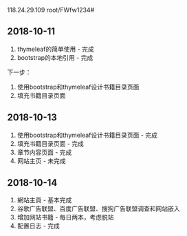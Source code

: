 118.24.29.109
root/FWfw1234#

## 2018-10-11

1. thymeleaf的简单使用 - 完成
2. bootstrap的本地引用 - 完成

下一步：

1. 使用bootstrap和thymeleaf设计书籍目录页面
2. 填充书籍目录页面

## 2018-10-13

1. 使用bootstrap和thymeleaf设计书籍目录页面 - 完成
2. 填充书籍目录页面 - 完成
3. 章节内容页面 - 完成
4. 网站主页 - 未完成

## 2018-10-14
1. 網站主頁 - 基本完成
2. 谷歌广告联盟、百度广告联盟、搜狗广告联盟调查和网站嵌入
3. 增加网站书籍 - 每日两本，考虑脱站
4. 配置日志 - 完成
